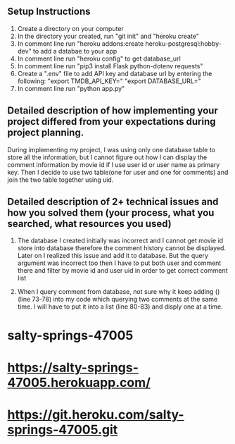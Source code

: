 ## Setup Instructions
1. Create a directory on your computer 
2. In the directory your created, run "git init" and "heroku create"
3. In comment line run "heroku addons:create heroku-postgresql:hobby-dev" to add a databae to your app
4. In comment line run "heroku config" to get database_url 
5. In comment line run "pip3 install Flask python-dotenv requests"
6. Create a ".env" file to add API key and database url by entering the following:
    "export TMDB_API_KEY=<your API key>"
    "export DATABASE_URL=<your database_url>"
7. In comment line run "python app.py"

## Detailed description of how implementing your project differed from your expectations during project planning.

During implementing my project, I was using only one database table to store all the information, but I cannot figure out how I can display the comment information by movie id if I use user id or user name as primary key. Then I decide to use two table(one for user and one for comments) and join the two table together using uid. 

## Detailed description of 2+ technical issues and how you solved them (your process, what you searched, what resources you used)

1. The database I created initially was incorrect and I cannot get movie id store into database therefore the comment history cannot be displayed. Later on I realized this issue and add it to database. But the query argument was incorrect too then I have to put both user and comment there and filter by movie id and user uid in order to get correct comment list

2. When I query comment from database, not sure why it keep adding () (line 73-78) into my code which querying two comments at the same time. I will have to put it into a list (line 80-83) and disply one at a time.  

# salty-springs-47005
# https://salty-springs-47005.herokuapp.com/
# https://git.heroku.com/salty-springs-47005.git